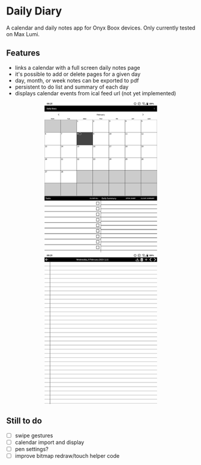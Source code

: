 # Daily Diary

A calendar and daily notes app for Onyx Boox devices. Only currently tested on Max Lumi.

## Features

- links a calendar with a full screen daily notes page
- it's possible to add or delete pages for a given day
- day, month, or week notes can be exported to pdf
- persistent to do list and summary of each day 
- displays calendar events from ical feed url (not yet implemented)


<div align="center">
    <img src="resources/calendar.png" width="300px"</img> 
        <img src="resources/diarypage.png" width="300px"</img> 

</div>

## Still to do
- [ ] swipe gestures
- [ ] calendar import and display
- [ ] pen settings?
- [ ] improve bitmap redraw/touch helper code 
